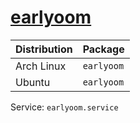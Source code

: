 # [earlyoom](https://github.com/rfjakob/earlyoom)

| Distribution | Package    |
| ------------ | ---------- |
| Arch Linux   | `earlyoom` |
| Ubuntu       | `earlyoom` |

Service: `earlyoom.service`
